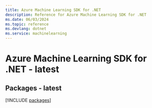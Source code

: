 ```yaml
---
title: Azure Machine Learning SDK for .NET
description: Reference for Azure Machine Learning SDK for .NET
ms.date: 06/03/2024
ms.topic: reference
ms.devlang: dotnet
ms.service: machinelearning
---
```

# Azure Machine Learning SDK for .NET - latest
## Packages - latest
[!INCLUDE [packages](machine-learning-index.md)]